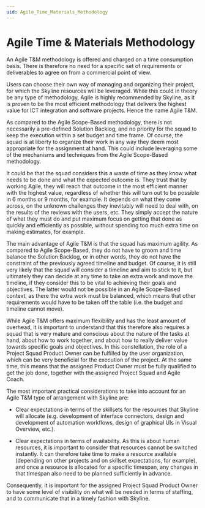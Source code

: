 ```yaml
---
uid: Agile_Time_Materials_Methodology
---
```


# Agile Time & Materials Methodology

An Agile T&M methodology is offered and charged on a time consumption basis. There is therefore no need for a specific set of requirements or deliverables to agree on from a commercial point of view.

Users can choose their own way of managing and organizing their project, for which the Skyline resources will be leveraged. While this could in theory be any type of methodology, Agile is highly recommended by Skyline, as it is proven to be the most efficient methodology that delivers the highest value for ICT integration and software projects. Hence the name Agile T&M.

As compared to the Agile Scope-Based methodology, there is not necessarily a pre-defined Solution Backlog, and no priority for the squad to keep the execution within a set budget and time frame. Of course, the squad is at liberty to organize their work in any way they deem most appropriate for the assignment at hand. This could include leveraging some of the mechanisms and techniques from the Agile Scope-Based methodology.

It could be that the squad considers this a waste of time as they know what needs to be done and what the expected outcome is. They trust that by working Agile, they will reach that outcome in the most efficient manner with the highest value, regardless of whether this will turn out to be possible in 6 months or 9 months, for example. It depends on what they come across, on the unknown challenges they inevitably will need to deal with, on the results of the reviews with the users, etc. They simply accept the nature of what they must do and put maximum focus on getting that done as quickly and efficiently as possible, without spending too much extra time on making estimates, for example.

The main advantage of Agile T&M is that the squad has maximum agility. As compared to Agile Scope-Based, they do not have to groom and time balance the Solution Backlog, or in other words, they do not have the constraint of the previously agreed timeline and budget. Of course, it is still very likely that the squad will consider a timeline and aim to stick to it, but ultimately they can decide at any time to take on extra work and move the timeline, if they consider this to be vital to achieving their goals and objectives. The latter would not be possible in an Agile Scope-Based context, as there the extra work must be balanced, which means that other requirements would have to be taken off the table (i.e. the budget and timeline cannot move).

While Agile T&M offers maximum flexibility and has the least amount of overhead, it is important to understand that this therefore also requires a squad that is very mature and conscious about the nature of the tasks at hand, about how to work together, and about how to really deliver value towards specific goals and objectives. In this constellation, the role of a Project Squad Product Owner can be fulfilled by the user organization, which can be very beneficial for the execution of the project. At the same time, this means that the assigned Product Owner must be fully qualified to get the job done, together with the assigned Project Squad and Agile Coach.

The most important practical considerations to take into account for an Agile T&M type of arrangement with Skyline are:

- Clear expectations in terms of the skillsets for the resources that Skyline will allocate (e.g. development of interface connectors, design and development of automation workflows, design of graphical UIs in Visual Overview, etc.).

- Clear expectations in terms of availability. As this is about human resources, it is important to consider that resources cannot be switched instantly. It can therefore take time to make a resource available (depending on other projects and on skillset expectations, for example), and once a resource is allocated for a specific timespan, any changes in that timespan also need to be planned sufficiently in advance.

Consequently, it is important for the assigned Project Squad Product Owner to have some level of visibility on what will be needed in terms of staffing, and to communicate that in a timely fashion with Skyline.
